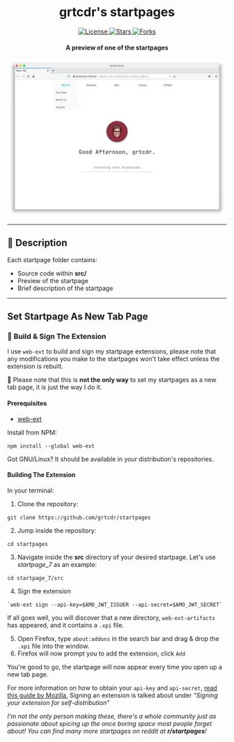 <div align="center">
<h1>grtcdr's startpages</h1>

<a href="https://github.com/grtcdr/startpages/blob/master/LICENSE">
    <img src="https://img.shields.io/github/license/grtcdr/startpages.svg" alt="License"/>
</a>

<a href="https://github.com/grtcdr/startpages/stargazers">
    <img src="https://img.shields.io/github/stars/grtcdr/startpages.svg" alt="Stars"/>
</a>

<a href="https://github.com/grtcdr/startpages/network/members">
    <img src="https://img.shields.io/github/forks/grtcdr/startpages.svg" alt="Forks"/>
</a>

<h4>A preview of one of the startpages</h4>

<img src="startpage_7/preview.webp" alt="startpage_7 preview" />

</div>

---

## 📝 Description <a name="description"></a>

Each startpage folder contains: 
- Source code within __src/__
- Preview of the startpage
- Brief description of the startpage

---

## Set Startpage As New Tab Page <a name="set-startpage"></a>
### 🔨 Build & Sign The Extension
I use `web-ext` to build and sign my startpage extensions, please note that any modifications you make to the startpages won't take effect unless the extension is rebuilt.

🚨 Please note that this is **not the only way** to set my startpages as a new tab page, it is just the way I do it.

#### Prerequisites
- [web-ext](https://github.com/mozilla/web-ext)

Install from NPM:
```
npm install --global web-ext
```

Got GNU/Linux? It should be available in your distribution's repositories.

#### Building The Extension
In your terminal:

1. Clone the repository:
```
git clone https://github.com/grtcdr/startpages
```
2. Jump inside the repository:
```
cd startpages
```
3. Navigate inside the __src__ directory of your desired startpage. 
Let's use _startpage_7_ as an example:
```
cd startpage_7/src
```
4. Sign the extension
```
`web-ext sign --api-key=$AMO_JWT_ISSUER --api-secret=$AMO_JWT_SECRET`
```

If all goes well, you will discover that a new directory, `web-ext-artifacts` has appeared, and it contains a `.xpi` file.

5. Open Firefox, type `about:addons` in the search bar and drag & drop the `.xpi` file into the window.
6. Firefox will now prompt you to add the extension, click `Add`

You're good to go, the startpage will now appear every time you open up a new tab page.

For more information on how to obtain your `api-key` and `api-secret`, [read this guide by Mozilla.](https://extensionworkshop.com/documentation/develop/getting-started-with-web-ext/) Signing an extension is talked about under _"Signing your extension for self-distribution"_

_I'm not the only person making these, there's a whole community just as passionate about spicing up the once boring space most people forget about! You can find many more startpages on reddit at **r/startpages**!_
